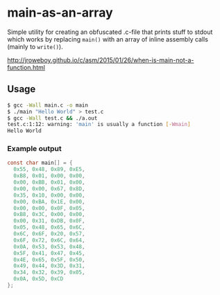 # main-as-an-array

Simple utility for creating an obfuscated .c-file that prints stuff to stdout which works by replacing ```main()``` with an array of inline assembly calls (mainly to ```write()```).

http://jroweboy.github.io/c/asm/2015/01/26/when-is-main-not-a-function.html

## Usage

```bash
$ gcc -Wall main.c -o main
$ ./main "Hello World" > test.c
$ gcc -Wall test.c && ./a.out
test.c:1:12: warning: 'main' is usually a function [-Wmain]
Hello World
```

### Example output
```c
const char main[] = {
  0x55, 0x48, 0x89, 0xE5,
  0xB8, 0x01, 0x00, 0x00,
  0x00, 0xBB, 0x01, 0x00,
  0x00, 0x00, 0x67, 0x8D,
  0x35, 0x10, 0x00, 0x00,
  0x00, 0xBA, 0x1E, 0x00,
  0x00, 0x00, 0x0F, 0x05,
  0xB8, 0x3C, 0x00, 0x00,
  0x00, 0x31, 0xDB, 0x0F,
  0x05, 0x48, 0x65, 0x6C,
  0x6C, 0x6F, 0x20, 0x57,
  0x6F, 0x72, 0x6C, 0x64,
  0x0A, 0x53, 0x53, 0x48,
  0x5F, 0x41, 0x47, 0x45,
  0x4E, 0x65, 0x5F, 0x50,
  0x49, 0x44, 0x3D, 0x31,
  0x34, 0x32, 0x39, 0x05,
  0x0A, 0x5D, 0xCD
};
```
